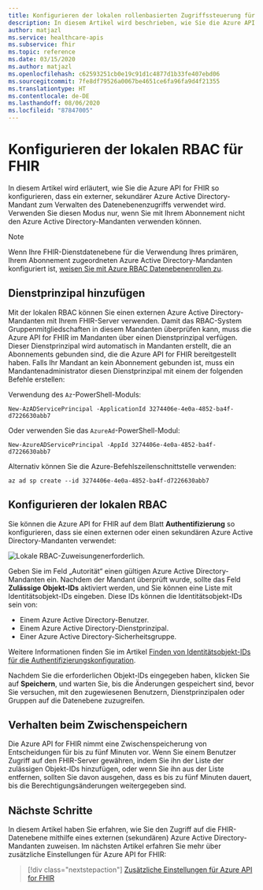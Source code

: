 ```yaml
---
title: Konfigurieren der lokalen rollenbasierten Zugriffssteuerung für Azure API for FHIR
description: In diesem Artikel wird beschrieben, wie Sie die Azure API for FHIR für die Verwendung eines externen Azure AD-Mandanten für die Datenebene konfigurieren.
author: matjazl
ms.service: healthcare-apis
ms.subservice: fhir
ms.topic: reference
ms.date: 03/15/2020
ms.author: matjazl
ms.openlocfilehash: c62593251cb0e19c91d1c4877d1b33fe407ebd06
ms.sourcegitcommit: 7fe8df79526a0067be4651ce6fa96fa9d4f21355
ms.translationtype: HT
ms.contentlocale: de-DE
ms.lasthandoff: 08/06/2020
ms.locfileid: "87847005"
---
```

# <a name="configure-local-rbac-for-fhir"></a>Konfigurieren der lokalen RBAC für FHIR 

In diesem Artikel wird erläutert, wie Sie die Azure API for FHIR so konfigurieren, dass ein externer, sekundärer Azure Active Directory-Mandant zum Verwalten des Datenebenenzugriffs verwendet wird. Verwenden Sie diesen Modus nur, wenn Sie mit Ihrem Abonnement nicht den Azure Active Directory-Mandanten verwenden können.

> [!NOTE]
> Wenn Ihre FHIR-Dienstdatenebene für die Verwendung Ihres primären, Ihrem Abonnement zugeordneten Azure Active Directory-Mandanten konfiguriert ist, [weisen Sie mit Azure RBAC Datenebenenrollen zu](configure-azure-rbac.md).

## <a name="add-service-principal"></a>Dienstprinzipal hinzufügen

Mit der lokalen RBAC können Sie einen externen Azure Active Directory-Mandanten mit Ihrem FHIR-Server verwenden. Damit das RBAC-System Gruppenmitgliedschaften in diesem Mandanten überprüfen kann, muss die Azure API for FHIR im Mandanten über einen Dienstprinzipal verfügen. Dieser Dienstprinzipal wird automatisch in Mandanten erstellt, die an Abonnements gebunden sind, die die Azure API for FHIR bereitgestellt haben. Falls Ihr Mandant an kein Abonnement gebunden ist, muss ein Mandantenadministrator diesen Dienstprinzipal mit einem der folgenden Befehle erstellen:

Verwendung des `Az`-PowerShell-Moduls:

```azurepowershell-interactive
New-AzADServicePrincipal -ApplicationId 3274406e-4e0a-4852-ba4f-d7226630abb7
```

Oder verwenden Sie das `AzureAd`-PowerShell-Modul:

```azurepowershell-interactive
New-AzureADServicePrincipal -AppId 3274406e-4e0a-4852-ba4f-d7226630abb7
```

Alternativ können Sie die Azure-Befehlszeilenschnittstelle verwenden:

```azurecli-interactive
az ad sp create --id 3274406e-4e0a-4852-ba4f-d7226630abb7
```

## <a name="configure-local-rbac"></a>Konfigurieren der lokalen RBAC

Sie können die Azure API for FHIR auf dem Blatt **Authentifizierung** so konfigurieren, dass sie einen externen oder einen sekundären Azure Active Directory-Mandanten verwendet:

![Lokale RBAC-Zuweisungen](media/rbac/local-rbac-guids.png)erforderlich.

Geben Sie im Feld „Autorität“ einen gültigen Azure Active Directory-Mandanten ein. Nachdem der Mandant überprüft wurde, sollte das Feld **Zulässige Objekt-IDs** aktiviert werden, und Sie können eine Liste mit Identitätsobjekt-IDs eingeben. Diese IDs können die Identitätsobjekt-IDs sein von:

* Einem Azure Active Directory-Benutzer.
* Einem Azure Active Directory-Dienstprinzipal.
* Einer Azure Active Directory-Sicherheitsgruppe.

Weitere Informationen finden Sie im Artikel [Finden von Identitätsobjekt-IDs für die Authentifizierungskonfiguration](find-identity-object-ids.md).

Nachdem Sie die erforderlichen Objekt-IDs eingegeben haben, klicken Sie auf **Speichern**, und warten Sie, bis die Änderungen gespeichert sind, bevor Sie versuchen, mit den zugewiesenen Benutzern, Dienstprinzipalen oder Gruppen auf die Datenebene zuzugreifen.

## <a name="caching-behavior"></a>Verhalten beim Zwischenspeichern

Die Azure API for FHIR nimmt eine Zwischenspeicherung von Entscheidungen für bis zu fünf Minuten vor. Wenn Sie einem Benutzer Zugriff auf den FHIR-Server gewähren, indem Sie ihn der Liste der zulässigen Objekt-IDs hinzufügen, oder wenn Sie ihn aus der Liste entfernen, sollten Sie davon ausgehen, dass es bis zu fünf Minuten dauert, bis die Berechtigungsänderungen weitergegeben sind.

## <a name="next-steps"></a>Nächste Schritte

In diesem Artikel haben Sie erfahren, wie Sie den Zugriff auf die FHIR-Datenebene mithilfe eines externen (sekundären) Azure Active Directory-Mandanten zuweisen. Im nächsten Artikel erfahren Sie mehr über zusätzliche Einstellungen für Azure API for FHIR:
 
>[!div class="nextstepaction"]
>[Zusätzliche Einstellungen für Azure API for FHIR](azure-api-for-fhir-additional-settings.md)
